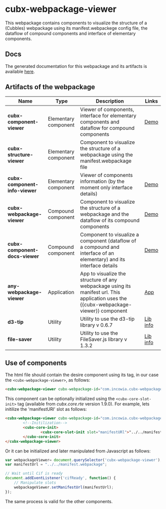 # cubx-webpackage-viewer
This webpackage contains components to visualize the structure of a (Cubbles) webpackage using its manifest.webpackege config file, the dataflow of compound components and interface of elementary components.

## Docs
The generated documentation for this webpackage and its artifacts is available [here][demoWebPV].

## Artifacts of the webpackage
| Name | Type | Description | Links |
|--------------------------------|----------------------|-----------------------------------------------------------------------------------------------------------------------------------------|---------------------------|
| **cubx-component-viewer** | Elementary component | Viewer of components,  interface for elementary components and dataflow for compound components | [Demo][demoCompV] |
| **cubx-structure-viewer** | Elementary component | Component to visualize the structure of a webpackage using the manifest.webpackage file |  |
| **cubx-component-info-viewer** | Elementary component | Viewer of components information (by the moment only interface details) | [Demo][demoCompInfV] |
| **cubx-webpackage-viewer** | Compound component | Component to visualize the structure of a webpackage and the dataflow of its compound components | [Demo][demoWebPV] |
| **cubx-component-docs-viewer** | Compound component | Component to visualize a component (dataflow of a compound and interface of an elementary) and its interface details | [Demo][demoCompDocsV] |
| **any-webpackage-viewer** | Application | App to visualize the structure of any webpackage using its manifest url. This application uses the {{cubx-webpackage-viewer}} component | [App][anyWPApp] |
| **d3-tip** | Utility | Utility to use the d3-tip library v 0.6.7 | [Lib info][d3TipInfo] |
| **file-saver** | Utility | Utility to use the FileSaver.js library v 1.3.2 | [Lib info][fileSaverInfo] |

## Use of components

The html file should contain the desire component using its tag, in our case the `<cubx-webpackage-viewer>`, as follows:

```html
<cubx-webpackage-viewer cubx-webpackage-id="com.incowia.cubx-webpackage-viewer@1.4.2"></cubx-webpackage-viewer>
```

This component can be optionally initialized using the `<cubx-core-slot-init>` tag (available from _cubx.core.rte_ version 1.9.0). For example, lets initilize the 'manifestURl' slot as follows:

```html
<cubx-webpackage-viewer cubx-webpackage-id="com.incowia.cubx-webpackage-viewer@1.4.2">
        <!--Initilization-->
        <cubx-core-init>
                <cubx-core-slot-init slot="manifestURl">"../../manifest.webpackage"</cubx-core-slot-init>
        </cubx-core-init>
</cubx-webpackage-viewer>
```
Or it can be initialized and later manipulated from Javascript as follows:

```javascript
var webpackageViewer= document.querySelector('cubx-webpackage-viewer');
var manifestUrl = "../../manifest.webpackage";

// Wait until Cif is ready
document.addEventListener('cifReady', function() {
	// Manipulate slots
	webpackageViewer.setManifestUrl(manifestUrl);
});
```

The same process is valid for the other components.

[demoWebPV]: https://cubbles.world/core/com.incowia.cubx-webpackage-viewer@1.4.2/cubx-webpackage-viewer/demo/index.html
[demoCompV]: https://cubbles.world/core/com.incowia.cubx-webpackage-viewer@1.4.2/cubx-component-viewer/demo/index.html
[demoCompInfV]: https://cubbles.world/core/com.incowia.cubx-webpackage-viewer@1.4.2/cubx-component-info-viewer/demo/index.html
[demoCompDocsV]: https://cubbles.world/core/com.incowia.cubx-webpackage-viewer@1.4.2/cubx-component-docs-viewer/demo/index.html
[anyWPApp]: https://cubbles.world/core/com.incowia.cubx-webpackage-viewer@1.4.2/any-webpackage-viewer/index.html
[d3TipInfo]: https://github.com/Caged/d3-tip 
[fileSaverInfo]: https://github.com/eligrey/FileSaver.js/
